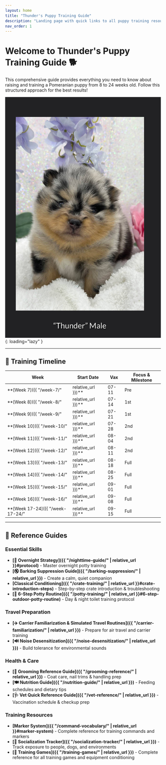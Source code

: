 ```yaml
---
layout: home
title: "Thunder's Puppy Training Guide"
description: "Landing page with quick links to all puppy training resources"
nav_order: 1
---
```


# Welcome to Thunder's Puppy Training Guide 🐕

This comprehensive guide provides everything you need to know about raising and training a Pomeranian puppy from 8 to 24 weeks old. Follow this structured approach for the best results!

![Thunder](images/Thunder_1_opt.jpg){: loading="lazy" }

---

## 📅 Training Timeline

| Week | Start Date | Vax | Focus & Milestone |
|------|------------|-----|-------------------|
| **[Week 7]({{ "/week-7/" | relative_url }})** | 07-11 | Pre | Homecoming prep, puppy arrival |
| **[Week 8]({{ "/week-8/" | relative_url }})** | 07-14 | 1st | Foundation routines, crate & basics |
| **[Week 9]({{ "/week-9/" | relative_url }})** | 07-21 | 1st | Confidence building, market intro |
| **[Week 10]({{ "/week-10/" | relative_url }})** | 07-28 | 2nd | Socialization, vet/groomer intro |
| **[Week 11]({{ "/week-11/" | relative_url }})** | 08-04 | 2nd | Independence, urban/travel exposure |
| **[Week 12]({{ "/week-12/" | relative_url }})** | 08-11 | 2nd | Mastery, skill consolidation |
| **[Week 13]({{ "/week-13/" | relative_url }})** | 08-18 | Full | Advanced commands, public access |
| **[Week 14]({{ "/week-14/" | relative_url }})** | 08-25 | Full | Travel, family intro |
| **[Week 15]({{ "/week-15/" | relative_url }})** | 09-01 | Full | Routine reset, travel confidence |
| **[Week 16]({{ "/week-16/" | relative_url }})** | 09-08 | Full | Assessment, graduation |
| **[Week 17-24]({{ "/week-17-24/" | relative_url }})** | 09-15 | Full | Independence, advanced skills |

---

## 🎯 Reference Guides

### Essential Skills
- **[🌙 Overnight Strategy]({{ "/nighttime-guide/" | relative_url }}#protocol)** - Master overnight potty training
- **[🔇 Barking Suppression Guide]({{ "/barking-suppression/" | relative_url }})** - Create a calm, quiet companion
- **[Classical Conditioning]({{ "/crate-training/" | relative_url }}#crate-introduction-steps)** - Step-by-step crate introduction & troubleshooting
- **[🚽 6-Step Potty Routine]({{ "/potty-training/" | relative_url }}#6-step-outdoor-potty-routine)** - Day & night toilet training protocol

### Travel Preparation
- **[✈️ Carrier Familiarization & Simulated Travel Routines]({{ "/carrier-familiarization/" | relative_url }})** - Prepare for air travel and carrier training
- **[🔊 Noise Desensitization]({{ "/noise-desensitization/" | relative_url }})** - Build tolerance for environmental sounds

### Health & Care
- **[🛁 Grooming Reference Guide]({{ "/grooming-reference/" | relative_url }})** - Coat care, nail trims & handling prep
- **[🍽️ Nutrition Guide]({{ "/nutrition-guide/" | relative_url }})** - Feeding schedules and dietary tips
- **[🩺 Vet Quick Reference Guide]({{ "/vet-reference/" | relative_url }})** - Vaccination schedule & checkup prep

### Training Resources
- **[Marker System]({{ "/command-vocabulary/" | relative_url }}#marker-system)** - Complete reference for training commands and markers
- **[🐾 Socialization Tracker]({{ "/socialization-tracker/" | relative_url }})** - Track exposure to people, dogs, and environments
- **[🎲 Training Games]({{ "/training-games/" | relative_url }})** - Complete reference for all training games and equipment conditioning
